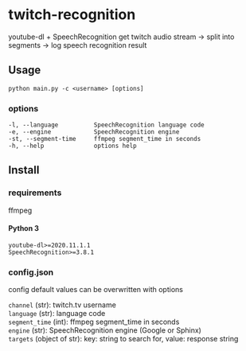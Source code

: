 # twitch-recognition
youtube-dl + SpeechRecognition
get twitch audio stream -> split into segments -> log speech recognition result

## Usage

    python main.py -c <username> [options]

### options

    -l, --language          SpeechRecognition language code
    -e, --engine            SpeechRecognition engine
    -st, --segment-time     ffmpeg segment_time in seconds
    -h, --help              options help

## Install

### requirements

ffmpeg  

#### Python 3

    youtube-dl>=2020.11.1.1
    SpeechRecognition>=3.8.1

### config.json

config default values can be overwritten with options  

`channel`      (str): twitch.tv username  
`language`     (str): language code  
`segment_time` (int): ffmpeg segment_time in seconds  
`engine`       (str): SpeechRecognition engine (Google or Sphinx)  
`targets`      (object of str): key: string to search for, value: response string  

